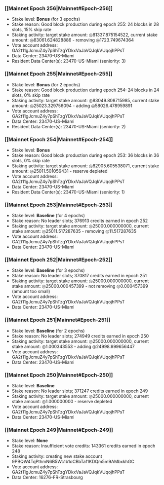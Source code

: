 ### [[Mainnet Epoch 256|Mainnet#Epoch-256]]
* Stake level: **Bonus** (for 3 epochs)
* Stake reason: Good block production during epoch 255: 24 blocks in 28 slots, 15% skip rate
* Staking activity: target stake amount: ◎81337.875154522, current stake amount: ◎83061.624828886 - removing ◎1723.749674364
* Vote account address: GA2t11gJcmuZ4y7pShTzgYDkxVaJaVQJqkVUqojhPPsT
* Data Center: 23470-US-Miami
* Resident Data Center(s): 23470-US-Miami (seniority: 3)
### [[Mainnet Epoch 255|Mainnet#Epoch-255]]
* Stake level: **Bonus** (for 2 epochs)
* Stake reason: Good block production during epoch 254: 24 blocks in 24 slots, 0% skip rate
* Staking activity: target stake amount: ◎83049.808715985, current stake amount: ◎25023.329756094 - adding ◎58026.478959891
* Vote account address: GA2t11gJcmuZ4y7pShTzgYDkxVaJaVQJqkVUqojhPPsT
* Data Center: 23470-US-Miami
* Resident Data Center(s): 23470-US-Miami (seniority: 2)
### [[Mainnet Epoch 254|Mainnet#Epoch-254]]
* Stake level: **Bonus**
* Stake reason: Good block production during epoch 253: 36 blocks in 36 slots, 0% skip rate
* Staking activity: target stake amount: ◎82905.605538071, current stake amount: ◎25011.501056431 - reserve depleted
* Vote account address: GA2t11gJcmuZ4y7pShTzgYDkxVaJaVQJqkVUqojhPPsT
* Data Center: 23470-US-Miami
* Resident Data Center(s): 23470-US-Miami (seniority: 1)
### [[Mainnet Epoch 253|Mainnet#Epoch-253]]
* Stake level: **Baseline** (for 4 epochs)
* Stake reason: No leader slots; 376913 credits earned in epoch 252
* Staking activity: target stake amount: ◎25000.000000000, current stake amount: ◎25011.517287635 - removing ◎11.517287635
* Vote account address: GA2t11gJcmuZ4y7pShTzgYDkxVaJaVQJqkVUqojhPPsT
* Data Center: 23470-US-Miami
### [[Mainnet Epoch 252|Mainnet#Epoch-252]]
* Stake level: **Baseline** (for 3 epochs)
* Stake reason: No leader slots; 370817 credits earned in epoch 251
* Staking activity: target stake amount: ◎25000.000000000, current stake amount: ◎25000.000457399 - not removing ◎0.000457399 (amount too small)
* Vote account address: GA2t11gJcmuZ4y7pShTzgYDkxVaJaVQJqkVUqojhPPsT
* Data Center: 23470-US-Miami
### [[Mainnet Epoch 251|Mainnet#Epoch-251]]
* Stake level: **Baseline** (for 2 epochs)
* Stake reason: No leader slots; 274949 credits earned in epoch 250
* Staking activity: target stake amount: ◎25000.000000000, current stake amount: ◎1.000343553 - adding ◎24998.999656447
* Vote account address: GA2t11gJcmuZ4y7pShTzgYDkxVaJaVQJqkVUqojhPPsT
* Data Center: 23470-US-Miami
### [[Mainnet Epoch 250|Mainnet#Epoch-250]]
* Stake level: **Baseline**
* Stake reason: No leader slots; 371247 credits earned in epoch 249
* Staking activity: target stake amount: ◎25000.000000000, current stake amount: ◎1.000000000 - reserve depleted
* Vote account address: GA2t11gJcmuZ4y7pShTzgYDkxVaJaVQJqkVUqojhPPsT
* Data Center: 23470-US-Miami
### [[Mainnet Epoch 249|Mainnet#Epoch-249]]
* Stake level: **None**
* Stake reason: Insufficient vote credits: 143361 credits earned in epoch 248
* Staking activity: creating new stake account 9PBQW4TqPthmN6B5Wc1b1oCBbTaf1KDQm5m9AMbxkhGC
* Vote account address: GA2t11gJcmuZ4y7pShTzgYDkxVaJaVQJqkVUqojhPPsT
* Data Center: 16276-FR-Strasbourg